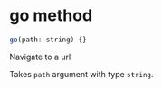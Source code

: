 # go method

```js
go(path: string) {}
```

Navigate to a url

Takes `path` argument with type `string`.